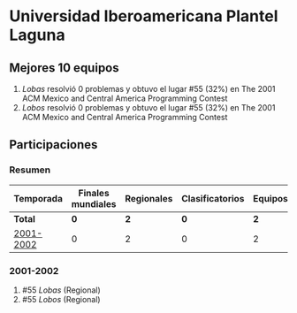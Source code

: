 # Universidad Iberoamericana Plantel Laguna

## Mejores 10 equipos

1. _Lobas_ resolvió 0 problemas y obtuvo el lugar #55 (32%) en The 2001 ACM Mexico and Central America Programming Contest
1. _Lobos_ resolvió 0 problemas y obtuvo el lugar #55 (32%) en The 2001 ACM Mexico and Central America Programming Contest

## Participaciones

### Resumen

| Temporada | Finales mundiales | Regionales | Clasificatorios | Equipos |
| --- | --- | --- | --- | --- |
| **Total** | **0** | **2** | **0** | **2** |
| [2001-2002](#2001-2002) | 0 | 2 | 0 | 2 |

### 2001-2002

1. #55 _Lobas_ (Regional)
1. #55 _Lobos_ (Regional)



